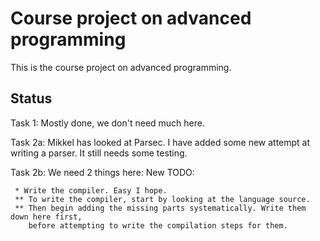 # Course project on advanced programming

This is the course project on advanced programming.

## Status

Task 1: Mostly done, we don't need much here.

Task 2a: Mikkel has looked at Parsec.
  I have added some new attempt at writing a parser.
  It still needs some testing.

Task 2b: We need 2 things here:
     New TODO:

     * Write the compiler. Easy I hope.
     ** To write the compiler, start by looking at the language source.
     ** Then begin adding the missing parts systematically. Write them down here first,
        before attempting to write the compilation steps for them.




